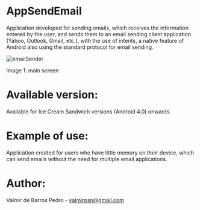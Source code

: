 # AppSendEmail

Application developed for sending emails, which receives the information entered by the user,
and sends them to an email sending client application (Yahoo, Outlook, Gmail, etc.),
with the use of intents, a native feature of Android also using the standard protocol for
email sending.

![emailSender](https://user-images.githubusercontent.com/48802923/68520742-0ff16c80-0279-11ea-8974-6cad9d9b7211.png)

Image 1: main screen

# Available version:

Available for Ice Cream Sandwich versions (Android 4.0) onwards.

# Example of use:

Application created for users who have little memory on their device, which can send emails without the need for multiple email applications.

# Author:

Valmir de Barros Pedro - valmirpsn@gmail.com


